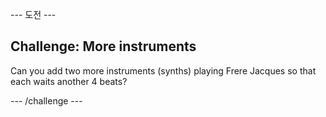 \--- 도전 \---

## Challenge: More instruments

Can you add two more instruments (synths) playing Frere Jacques so that each waits another 4 beats?

\--- /challenge \---
